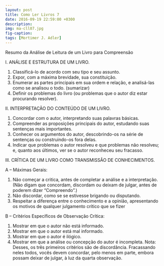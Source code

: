 ```yaml
---
layout: post
title: Como Ler Livros 7 
date: 2016-09-19 22:59:00 +0300
description: 
img: ma-cll07.jpg
fig-caption: 
tags: [Mortimer J. Adler]
---
```


Resumo da Análise de Leitura de um Livro para Compreensão

I. ANÁLISE E ESTRUTURA DE UM LIVRO. 

1. Classificá-lo de acordo com seu tipo e seu assunto. 
2. Expor, com a máxima brevidade, sua constituição. 
3. Enumerar as partes principais em sua ordem e relação, e analisá-las como se analisou o todo. (sumarizar)
4. Definir os problemas do livro (ou problemas que o autor diz estar procurando resolver). 

II. INTERPRETAÇÃO DO CONTEÚDO DE UM LIVRO. 

1. Concordar com o autor, interpretando suas palavras básicas. 
2. Compreender as proposições principais do autor, estudando suas sentenças mais importantes. 
3. Conhecer os argumentos do autor, descobrindo-os na série de sentenças ou construindo-os fora delas. 
4. Indicar que problemas o autor resolveu e que problemas não resolveu; e, quanto aos últimos, ver se o autor reconheceu seu fracasso. 

III. CRÍTICA DE UM LIVRO COMO TRANSMISSÃO DE CONHECIMENTOS. 

A – Máximas Gerais: 
1. Não começar a critica, antes de completar a análise e a interpretação. (Não digam que concordam, discordam ou deixam de julgar, antes de poderem dizer “Compreendo”.) 
2. Não discordar, como se se estivesse brigando ou disputando. 
3. Respeitar a diferença entre o conhecimento e a opinião, apresentando os motivos de qualquer julgamento crítico que se fizer 

B – Critérios Específicos de Observação Crítica: 
1. Mostrar em que o autor não está informado. 
2. Mostrar em que o autor está mal informado. 
3. Mostrar em que o autor é ilógico. 
4. Mostrar em que a análise ou concepção do autor é incompleta. 
Nota: Desses, os três primeiros critérios são de discordância. Fracassando neles todos, vocês devem concordar, pelo menos em parte, embora possam deixar de julgar, à luz da quarta observação. 